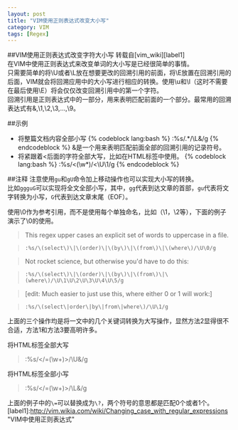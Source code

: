 ```yaml
---
layout: post
title: "VIM使用正则表达式改变大小写"
category: VIM
tags: [Regex]
---
```

##VIM使用正则表达式改变字符大小写
转载自[vim_wiki][label1]  
在VIM中使用正则表达式来改变单词的大小写是已经很简单的事情。  
只需要简单的将\U或者\L放在想要更改的回溯引用的前面，将\E放置在回溯引用的后面，VIM就会将回溯应用中的大小写进行相应的转换。使用\u和\l（这时不需要在最后使用\E）将会仅仅改变回溯引用中的第一个字符。  
    回溯引用是正则表达式中的一部分，用来表明匹配前面的一个部分。最常用的回溯表达式有&,\1,\2,\3,...,\9。  
<!--more-->
##示例
* 将整篇文档内容全部小写
{% codeblock lang:bash %}
:%s/.*/\L&/g
{% endcodeblock %}
    &是一个用来表明匹配前面全部的回溯引用的记录符号。
* 将紧跟着<后面的字符全部大写，比如在HTML标签中使用。
{% codeblock lang:bash %}
:%s/<\(\w*\)/<\U\1/g
{% endcodeblock %}

##注释
注意使用`gu`和`gU`命令加上移动操作也可以实现大小写的转换。  
比如`ggguG`可以实现将全文全部小写，其中，`gg`代表到达文章的首部，`gu`代表将文字转换为小写，`G`代表到达文章末尾（EOF）。

使用\0作为参考引用，而不是使用每个单独命名，比如（\1，\2等），下面的例子演示了\0的使用。
>This regex upper cases an explicit set of words to uppercase in a file.  

>`:%s/\(select\)\|\(order)\|\(by\)\|\(from\)\|\(where\)/\U\0/g`

>Not rocket science, but otherwise you'd have to do this:  

>`:%s/\(select\)\|\(order)\|\(by\)\|\(from\)\|\(where\)/\U\1\U\2\U\3\U\4\U\5/g`

>[edit:  Much easier to just use this, where either 0 or 1 will work:]  

>`:%s/\(select\|order\|by\|from\|where\)/\U\1/g`

上面的三个操作均是将一文中的几个关键词转换为大写操作，显然方法2显得很不合适，方法1和方法3要高明许多。


将HTML标签全部大写  
>:%s/<\/\=\(\w\+\)\>/\U&/g

将HTML标签全部小写  
>:%s/<\/\=\(\w\+\)\>/\L&/g

上面的例子中的`\=`可以替换成为`\?`，两个符号的意思都是匹配0个或者1个。
[label1]:http://vim.wikia.com/wiki/Changing_case_with_regular_expressions "VIM中使用正则表达式"
